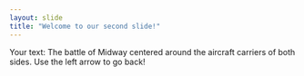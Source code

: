 ```yaml
---
layout: slide
title: "Welcome to our second slide!"
---
```

Your text: The battle of Midway centered around the aircraft carriers of both sides.
Use the left arrow to go back!
